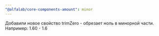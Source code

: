 ```yaml
---
"@alfalab/core-components-amount": minor
---
```


Добавили новое свойство trimZero - обрезает ноль в минорной части. Например: 1.60 - 1.6
